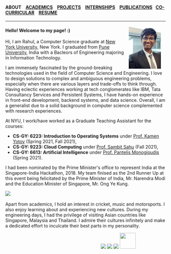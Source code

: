 #### ABOUT &ensp; [ACADEMICS](./academics.md) &ensp; [PROJECTS](./projects.md) &ensp; [INTERNSHIPS](./internships.md) &ensp; [PUBLICATIONS](./research.md) &ensp;[CO-CURRICULAR](./coCurricular.md) &ensp; [RESUME](https://github.com/rahulbarhate/rahulbarhate.github.io/raw/master/Rahul%20Barhate.pdf)

-------  
<img height="20%" width="20%" hspace= "15" src="./images/Malaysia photo.jpg" align="right"/>

#### Hello! Welcome to my page! :)

Hi, I am Rahul, a Computer Science graduate at [New York University](https://www.nyu.edu/), New York. I graduated from [Pune University](http://www.unipune.ac.in/), India with a Bacleors of Engineering majoring in Information Technology. 

I am immensely fascinated by the ground-breaking technologies used in the field of Computer Science and Engineering. I love to design solutions to complex and ambiguous engineering problems, especially when there are various layers and trade-offs to think through. Having eclectic experiences working at tech conglomerates like IBM, Tata Consultancy Services and Persistent Systems, I have hands-on experience in front-end development, backend systems, and data science. Overall, I am a generalist due to a solid background in computer science complemented with research experiences.

At NYU, I work/have worked as a Graduate Teaching Assistant for the courses:
- **CS-GY: 6223: Introduction to Operating Systems** under [Prof. Kamen Yotov](https://www.linkedin.com/in/kyotov/) (Spring 2021, Fall 2021), 
- **CS-GY: 9223: Cloud Computing** under [Prof. Sambit Sahu](https://www.linkedin.com/in/sambitsahu/) (Fall 2021), 
- **CS-GY: 6613: Artificial Intelligence** under [Prof. Pantelis Monogioudis](https://pantelis.github.io/) (Spring 2021).


I had been nominated by the Prime Minister's office to represent India at the Singapore-India Hackathon, 2018. My team finised as the 2nd Runner Up at this event being felicitated by the Prime Minister of India, Mr. Narendra Modi and the Education Minister of Singapore, Mr. Ong Ye Kung.


<img src="./images/IndiaSingapore.jpg" align = "centre">


Apart from academics, I hold an interest in cricket, music and motorsports. I also enjoy learning about and experiencing new cultures. During my engineering days, I had the privilege of visiting Asian countries like Singapore, Malaysia and Thailand. I admire their cultures infinitely and make a dedicated effort to inculcate their best parts in my personality.



 &emsp;&emsp;&emsp;&emsp; &emsp;&emsp;&emsp;&emsp; &emsp;&emsp;&emsp;&emsp; &emsp;&emsp;&emsp;&emsp; &emsp;&emsp;&emsp;&emsp;
[<img src="https://www.britishairways.com/cms/global/assets/images/site/icon/facebook_Button_50x50.png">](https://www.facebook.com/rahulbarhate97)
[<img src="http://www.jobfindah.com/assets/images/linkedin.png">](https://www.linkedin.com/in/rahul-barhate-14462a147/https://www.linkedin.com/in/rahul-barhate-14462a147/)
[<img src="https://static.getjar.com/icon-50x50/53/792453_thm.gif">](mailto:rahulbarhate97@gmail.com)
[<img height="50" width="50" src="https://cdn1.iconfinder.com/data/icons/logotypes/32/square-twitter-512.png">](https://twitter.com/barhate_rahul)
